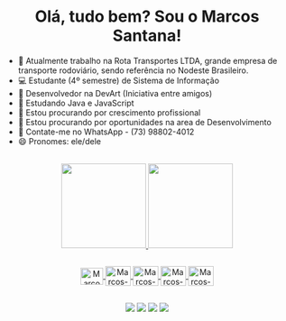 <h1 align="center">Olá, tudo bem? Sou o Marcos Santana!</h1>

- 🔭 Atualmente trabalho na Rota Transportes LTDA, grande empresa de transporte rodoviário, sendo referência no Nodeste Brasileiro.
- 💻 Estudante (4º semestre) de Sistema de Informação
- 🚀 Desenvolvedor na DevArt (Iniciativa entre amigos)
- 🌱 Estudando Java e JavaScript
- 👯 Estou procurando por crescimento profissional
- 🤔 Estou procurando por oportunidades na area de Desenvolvimento
- 💬 Contate-me no WhatsApp - (73) 98802-4012
- 😄 Pronomes: ele/dele

<br>
<div align="center">
  <a href="https://github.com/Marcos-Santan4">
  <img height="150em" src="https://github-readme-stats.vercel.app/api?username=Marcos-Santan4&show_icons=true&theme=dark&include_all_commits=true&count_private=true"/>
  <img height="150em" src="https://github-readme-stats.vercel.app/api/top-langs/?username=Marcos-Santan4&layout=compact&langs_count=7&theme=dark"/>
</div>
  
##
  
<div align="center", style="display: inline_block">
  <img align="center" alt="Marcos-C" height="30" width="40" src="https://cdn.jsdelivr.net/gh/devicons/devicon/icons/c/c-original.svg">
  <img align="center" alt="Marcos-Java" height="35" width="45" src="https://cdn.jsdelivr.net/gh/devicons/devicon/icons/java/java-original.svg">
  <img align="center" alt="Marcos-JS" height="35" width="45" src="https://cdn.jsdelivr.net/gh/devicons/devicon/icons/javascript/javascript-original.svg">
   <img align="center" alt="Marcos-HTML" height="35" width="45" src="https://cdn.jsdelivr.net/gh/devicons/devicon/icons/html5/html5-original.svg">
  <img align="center" alt="Marcos-CSS" height="35" width="45" src="https://cdn.jsdelivr.net/gh/devicons/devicon/icons/css3/css3-original.svg">
</div>

##
  
<div align="center"> 
  <a href="https://www.instagram.com/kinho_sn/" target="_blank"><img src="https://img.shields.io/badge/-Instagram-%23E4405F?style=for-the-badge&logo=instagram&logoColor=white" target="_blank"></a>
 <a href="https://discord.gg/R5EJD2M6" target="_blank"><img src="https://img.shields.io/badge/Discord-7289DA?style=for-the-badge&logo=discord&logoColor=white" target="_blank"></a> 
  <a href = "mailto:ssmarcosantana@gmail.com"><img src="https://img.shields.io/badge/-Gmail-%23333?style=for-the-badge&logo=gmail&logoColor=white" target="_blank"></a>
  <a href="https://www.linkedin.com/in/marcos-santana-002942212/" target="_blank"><img src="https://img.shields.io/badge/-LinkedIn-%230077B5?style=for-the-badge&logo=linkedin&logoColor=white" target="_blank"></a> 
</div>
